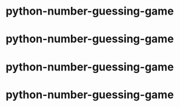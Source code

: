 # python-number-guessing-game
# python-number-guessing-game
# python-number-guessing-game
# python-number-guessing-game
